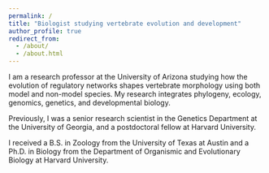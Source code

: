 ```yaml
---
permalink: /
title: "Biologist studying vertebrate evolution and development"
author_profile: true
redirect_from: 
  - /about/
  - /about.html
---
```


I am a research professor at the University of Arizona studying how the evolution of regulatory networks shapes vertebrate morphology using both model and non-model species. My research integrates phylogeny, ecology, genomics, genetics, and developmental biology.

Previously, I was a senior research scientist in the Genetics Department at the University of Georgia, and a postdoctoral fellow at Harvard University.

I received a B.S. in Zoology from the University of Texas at Austin and a Ph.D. in Biology from the Department of Organismic and Evolutionary Biology at Harvard University.

<!--

Work
======
- Current:
- Previous:

Education
======

- **PhD in Biology, 2008**

	- [Department of Organismic and Evolutionary Biology, Harvard University](https://oeb.harvard.edu)
	- Dissertation: 
	- Advisor: [James Hanken](https://oeb.harvard.edu/people/james-hanken)
	
- **BS in Zoology, 1997**

	- [University of Texas at Austin](https://integrativebio.utexas.edu)

-->